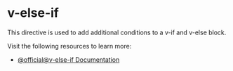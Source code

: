 # v-else-if

This directive is used to add additional conditions to a v-if and v-else block.

Visit the following resources to learn more:

- [@official@v-else-if Documentation](https://vuejs.org/api/built-in-directives.html#v-else-if)
